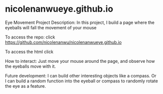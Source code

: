 # nicolenanwueye.github.io

Eye Movement Project
Description: In this project, I build a page where the eyeballs will fall the movement of your mouse

To access the repo: click https://github.com/nicolenanwu/nicolenanwueye.github.io

To access the html click

How to interact:
Just move your mouse around the page, and observe how the eyeballs move with it.

Future development:
I can build other interesting objects like a compass.
Or I can build a random function into the eyeball or compass to randomly rotate the eye as a feature.
